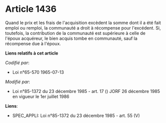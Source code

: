 # Article 1436

Quand le prix et les frais de l'acquisition  excèdent la somme dont il a été fait emploi ou remploi, la communauté a droit à
récompense pour l'excédent. Si, toutefois, la contribution de la communauté est supérieure à celle de l'époux acquéreur, le
bien acquis tombe en communauté, sauf la récompense due à l'époux.

**Liens relatifs à cet article**

_Codifié par_:

  - Loi n°65-570 1965-07-13

_Modifié par_:

  - Loi n°85-1372 du 23 décembre 1985 - art. 17 () JORF 26 décembre 1985 en vigueur le 1er juillet 1986

**Liens**:

  - SPEC_APPLI: Loi n°85-1372 du 23 décembre 1985 - art. 55 (V)

